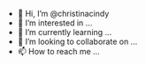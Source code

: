 - 👋 Hi, I’m @christinacindy
- 👀 I’m interested in ...
- 🌱 I’m currently learning ...
- 💞️ I’m looking to collaborate on ...
- 📫 How to reach me ...

<!---
christinacindy/christinacindy is a ✨ special ✨ repository because its `README.md` (this file) appears on your GitHub profile.
You can click the Preview link to take a look at your changes.
--->
